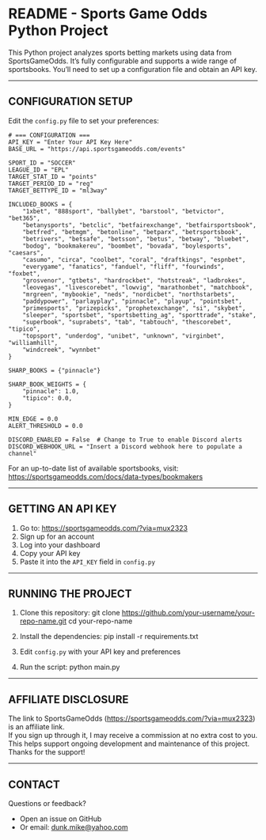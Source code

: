 README - Sports Game Odds Python Project
========================================

This Python project analyzes sports betting markets using data from SportsGameOdds. It’s fully configurable and supports a wide range of sportsbooks. You’ll need to set up a configuration file and obtain an API key.

------------------------------------------------------------
CONFIGURATION SETUP
------------------------------------------------------------

Edit the `config.py` file to set your preferences:

    # === CONFIGURATION ===
    API_KEY = "Enter Your API Key Here"
    BASE_URL = "https://api.sportsgameodds.com/events"

    SPORT_ID = "SOCCER"
    LEAGUE_ID = "EPL"
    TARGET_STAT_ID = "points"
    TARGET_PERIOD_ID = "reg"
    TARGET_BETTYPE_ID = "ml3way"

    INCLUDED_BOOKS = {
        "1xbet", "888sport", "ballybet", "barstool", "betvictor", "bet365",
        "betanysports", "betclic", "betfairexchange", "betfairsportsbook",
        "betfred", "betmgm", "betonline", "betparx", "betrsportsbook",
        "betrivers", "betsafe", "betsson", "betus", "betway", "bluebet",
        "bodog", "bookmakereu", "boombet", "bovada", "boylesports", "caesars",
        "casumo", "circa", "coolbet", "coral", "draftkings", "espnbet",
        "everygame", "fanatics", "fanduel", "fliff", "fourwinds", "foxbet",
        "grosvenor", "gtbets", "hardrockbet", "hotstreak", "ladbrokes",
        "leovegas", "livescorebet", "lowvig", "marathonbet", "matchbook",
        "mrgreen", "mybookie", "neds", "nordicbet", "northstarbets",
        "paddypower", "parlayplay", "pinnacle", "playup", "pointsbet",
        "primesports", "prizepicks", "prophetexchange", "si", "skybet",
        "sleeper", "sportsbet", "sportsbetting_ag", "sporttrade", "stake",
        "superbook", "suprabets", "tab", "tabtouch", "thescorebet", "tipico",
        "topsport", "underdog", "unibet", "unknown", "virginbet", "williamhill",
        "windcreek", "wynnbet"
    }

    SHARP_BOOKS = {"pinnacle"}

    SHARP_BOOK_WEIGHTS = {
        "pinnacle": 1.0,
        "tipico": 0.0,
    }

    MIN_EDGE = 0.0
    ALERT_THRESHOLD = 0.0

    DISCORD_ENABLED = False  # Change to True to enable Discord alerts
    DISCORD_WEBHOOK_URL = "Insert a Discord webhook here to populate a channel"

For an up-to-date list of available sportsbooks, visit:
https://sportsgameodds.com/docs/data-types/bookmakers

------------------------------------------------------------
GETTING AN API KEY
------------------------------------------------------------

1. Go to: https://sportsgameodds.com/?via=mux2323
2. Sign up for an account
3. Log into your dashboard
4. Copy your API key
5. Paste it into the `API_KEY` field in `config.py`

------------------------------------------------------------
RUNNING THE PROJECT
------------------------------------------------------------

1. Clone this repository:
       git clone https://github.com/your-username/your-repo-name.git
       cd your-repo-name

2. Install the dependencies:
       pip install -r requirements.txt

3. Edit `config.py` with your API key and preferences

4. Run the script:
       python main.py

------------------------------------------------------------
AFFILIATE DISCLOSURE
------------------------------------------------------------

The link to SportsGameOdds (https://sportsgameodds.com/?via=mux2323) is an affiliate link.  
If you sign up through it, I may receive a commission at no extra cost to you.  
This helps support ongoing development and maintenance of this project. Thanks for the support!

------------------------------------------------------------
CONTACT
------------------------------------------------------------

Questions or feedback?
- Open an issue on GitHub
- Or email: dunk.mike@yahoo.com
